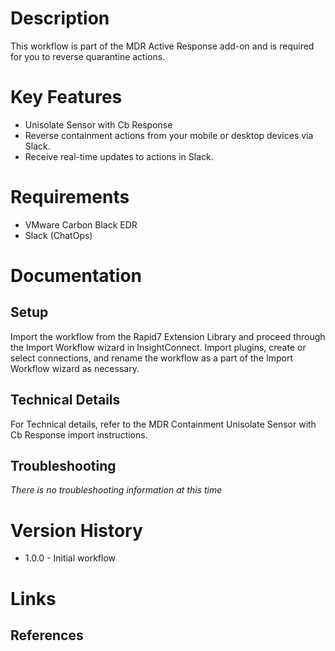 # Description

This workflow is part of the MDR Active Response add-on and is required for you to reverse quarantine actions.

# Key Features

* Unisolate Sensor with Cb Response
* Reverse containment actions from your mobile or desktop devices via Slack.
* Receive real-time updates to actions in Slack.

# Requirements

* VMware Carbon Black EDR
* Slack (ChatOps)


# Documentation

## Setup

Import the workflow from the Rapid7 Extension Library and proceed through the Import Workflow wizard in InsightConnect. Import plugins, create or select connections, and rename the workflow as a part of the Import Workflow wizard as necessary.
 
## Technical Details

For Technical details, refer to the MDR Containment Unisolate Sensor with Cb Response import instructions.

## Troubleshooting

_There is no troubleshooting information at this time_

# Version History
* 1.0.0 - Initial workflow

# Links

## References
